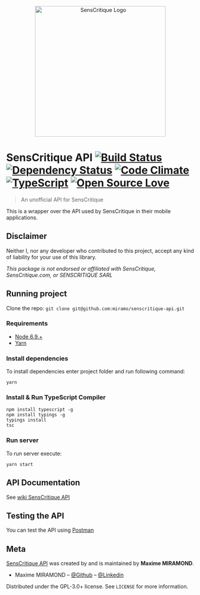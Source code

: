 <p align="center">
   <a href="https://github.com/miramo/senscritique-api">
     <img alt="SensCritique Logo" src="https://upload.wikimedia.org/wikipedia/commons/c/cc/Logo_SensCritique_.png" width="350">
   </a>
 </p>
 
# SensCritique API [![Build Status](https://travis-ci.org/miramo/senscritique-api.svg?branch=master)](https://travis-ci.org/miramo/senscritique-api) [![Dependency Status](https://david-dm.org/miramo/senscritique-api.svg)](https://david-dm.org/miramo/senscritique-api) [![Code Climate](https://codeclimate.com/github/miramo/senscritique-api/badges/gpa.svg)](https://codeclimate.com/github/miramo/senscritique-api) [![TypeScript](https://badges.frapsoft.com/typescript/version/typescript-next.svg?v=101)](https://www.typescriptlang.org/) [![Open Source Love](https://badges.frapsoft.com/os/v1/open-source.png?v=103)](https://opensource.org/licenses/GPL-3.0/)
> An unofficial API for SensCritique

This is a wrapper over the API used by SensCritique in their mobile applications.

## Disclaimer
Neither I, nor any developer who contributed to this project, accept any kind of liability for your use of this library.

*This package is not endorsed or affiliated with SensCritique, SensCritique.com, or SENSCRITIQUE SARL*

## Running project
Clone the repo: `git clone git@github.com:miramo/senscritique-api.git`

### Requirements
* [Node 6.9.+](https://nodejs.org)
* [Yarn](https://yarnpkg.com)

### Install dependencies
To install dependencies enter project folder and run following command:
```
yarn
```

### Install & Run TypeScript Compiler
```
npm install typescript -g
npm install typings -g
typings install
tsc
```

### Run server
To run server execute:
```
yarn start
```

## API Documentation
See [wiki SensCritique API](https://github.com/miramo/senscritique-api/wiki/1-API)

## Testing the API
You can test the API using [Postman](https://chrome.google.com/webstore/detail/postman-rest-client-packa/fhbjgbiflinjbdggehcddcbncdddomop)

## Meta
[SensCritique API](https://github.com/miramo/senscritique-api) was created by and is maintained by **Maxime MIRAMOND**.

* Maxime MIRAMOND – [@Github](https://github.com/miramo) – [@Linkedin](https://fr.linkedin.com/in/maximemiramond)

Distributed under the GPL-3.0+ license. See ``LICENSE`` for more information.
